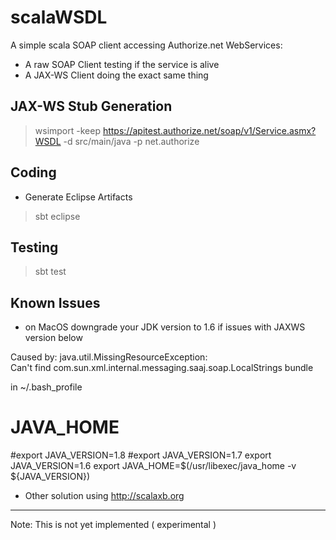 scalaWSDL
=========

A simple scala SOAP client accessing Authorize.net WebServices:

* A raw SOAP Client testing if the service is alive 
* A JAX-WS Client doing the exact same thing

JAX-WS Stub Generation
----------------------

> wsimport -keep https://apitest.authorize.net/soap/v1/Service.asmx?WSDL  -d src/main/java -p net.authorize

Coding
------

* Generate Eclipse Artifacts

> sbt eclipse


Testing
-------

> sbt test

Known Issues
------------

* on MacOS downgrade your JDK version to 1.6 if issues with JAXWS version below

Caused by: java.util.MissingResourceException: \
Can't find com.sun.xml.internal.messaging.saaj.soap.LocalStrings bundle

in ~/.bash_profile
 # JAVA_HOME
 #export JAVA_VERSION=1.8
 #export JAVA_VERSION=1.7
 export JAVA_VERSION=1.6
 export JAVA_HOME=$(/usr/libexec/java_home -v ${JAVA_VERSION})

- Other solution using http://scalaxb.org
-----------------------------------------

Note: This is not yet implemented ( experimental )

